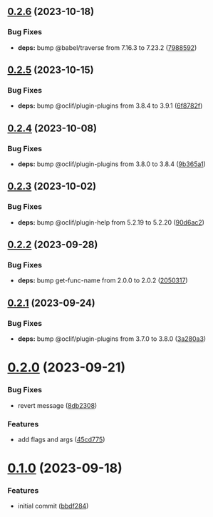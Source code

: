 ## [0.2.6](https://github.com/oclif/plugin-test-core-v2/compare/0.2.5...0.2.6) (2023-10-18)


### Bug Fixes

* **deps:** bump @babel/traverse from 7.16.3 to 7.23.2 ([7988592](https://github.com/oclif/plugin-test-core-v2/commit/7988592f75bfd1fc36079b336a915386160be0a2))



## [0.2.5](https://github.com/oclif/plugin-test-core-v2/compare/0.2.4...0.2.5) (2023-10-15)


### Bug Fixes

* **deps:** bump @oclif/plugin-plugins from 3.8.4 to 3.9.1 ([6f8782f](https://github.com/oclif/plugin-test-core-v2/commit/6f8782fce8f65edd2bfb4663b7d06512ea29d540))



## [0.2.4](https://github.com/oclif/plugin-test-core-v2/compare/0.2.3...0.2.4) (2023-10-08)


### Bug Fixes

* **deps:** bump @oclif/plugin-plugins from 3.8.0 to 3.8.4 ([9b365a1](https://github.com/oclif/plugin-test-core-v2/commit/9b365a162ff3e117a28f39b46bcb28b8b3ac6e67))



## [0.2.3](https://github.com/oclif/plugin-test-core-v2/compare/0.2.2...0.2.3) (2023-10-02)


### Bug Fixes

* **deps:** bump @oclif/plugin-help from 5.2.19 to 5.2.20 ([90d6ac2](https://github.com/oclif/plugin-test-core-v2/commit/90d6ac2671f38fab166abb95a12377c1932c0be8))



## [0.2.2](https://github.com/oclif/plugin-test-core-v2/compare/0.2.1...0.2.2) (2023-09-28)


### Bug Fixes

* **deps:** bump get-func-name from 2.0.0 to 2.0.2 ([2050317](https://github.com/oclif/plugin-test-core-v2/commit/205031761cd2ac18980476256d6a5badebd85c0a))



## [0.2.1](https://github.com/oclif/plugin-test-core-v2/compare/0.2.0...0.2.1) (2023-09-24)


### Bug Fixes

* **deps:** bump @oclif/plugin-plugins from 3.7.0 to 3.8.0 ([3a280a3](https://github.com/oclif/plugin-test-core-v2/commit/3a280a3d100beb7612beaaa9d1dc7be3a35ec343))



# [0.2.0](https://github.com/oclif/plugin-test-core-v2/compare/0.1.0...0.2.0) (2023-09-21)


### Bug Fixes

* revert message ([8db2308](https://github.com/oclif/plugin-test-core-v2/commit/8db2308ae3645566e30696f6c96e7c468a9c9fbb))


### Features

* add flags and args ([45cd775](https://github.com/oclif/plugin-test-core-v2/commit/45cd7756b907dedcb9cbf40c4c29eda786f9be30))



# [0.1.0](https://github.com/oclif/plugin-test-core-v2/compare/bbdf2840801833de8db9f3f852853ee9b9869e9d...0.1.0) (2023-09-18)


### Features

* initial commit ([bbdf284](https://github.com/oclif/plugin-test-core-v2/commit/bbdf2840801833de8db9f3f852853ee9b9869e9d))



